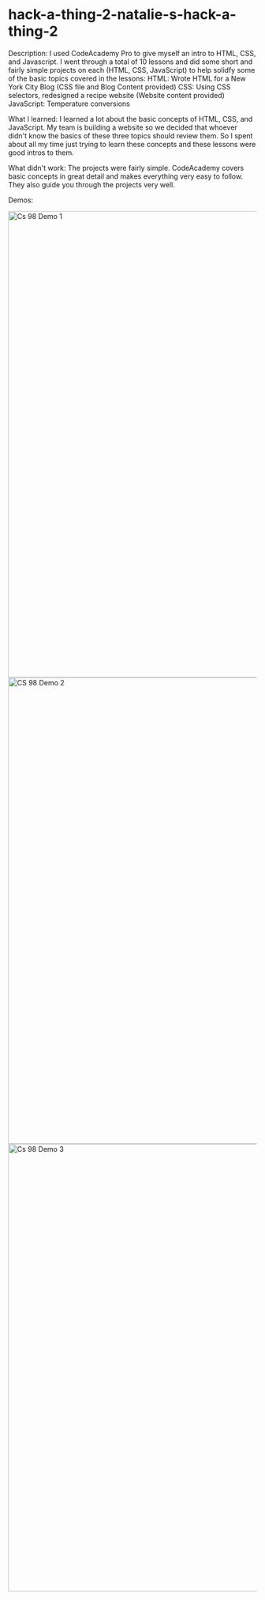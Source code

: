 # hack-a-thing-2-natalie-s-hack-a-thing-2
Description: I used CodeAcademy Pro to give myself an intro to HTML, CSS, and Javascript. I went through a total of 10 lessons and did some short and fairly simple projects on each (HTML, CSS, JavaScript) to help solidfy some of the basic topics covered in the lessons:
HTML: Wrote HTML for a New York City Blog (CSS file and Blog Content provided)
CSS: Using CSS selectors, redesigned a recipe website (Website content provided)
JavaScript: Temperature conversions

What I learned: I learned a lot about the basic concepts of HTML, CSS, and JavaScript. My team is building a website so we decided that whoever didn't know the basics of these three topics should review them. So I spent about all my time just trying to learn these concepts and these lessons were good intros to them.

What didn't work: The projects were fairly simple. CodeAcademy covers basic concepts in great detail and makes everything very easy to follow. They also guide you through the projects very well.

Demos:

<img width="944" alt="Cs 98 Demo 1" src="https://user-images.githubusercontent.com/63208333/95693253-01ca6f80-0bf1-11eb-9f70-f29d6c88ed18.png">

<img width="944" alt="CS 98 Demo 2" src="https://user-images.githubusercontent.com/63208333/95693257-0727ba00-0bf1-11eb-9808-5f63d3e5d909.png">

<img width="906" alt="Cs 98 Demo 3" src="https://user-images.githubusercontent.com/63208333/95693259-0abb4100-0bf1-11eb-902b-9c3a939cd3d4.png">
